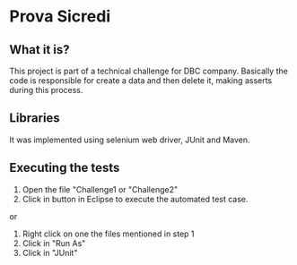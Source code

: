 # Prova Sicredi

## What it is?
This project is part of a technical challenge for DBC company.
Basically the code is responsible for create a data and then delete it, making asserts during this process.

## Libraries
It was implemented  using selenium web driver, JUnit and Maven.

## Executing the tests
1. Open the file "Challenge1 or "Challenge2"
2. Click in  <Run> button in Eclipse to execute the automated test case.

or

1. Right click on one the files mentioned in step 1
2. Click in "Run As"
3. Click in "JUnit"

